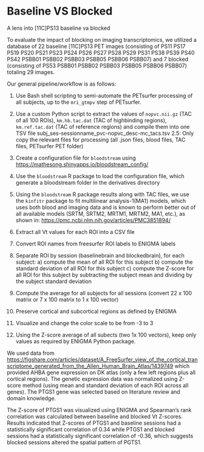 # Baseline VS Blocked

A lens into [11C]PS13 baseline va blocked 

To evaluate the impact of blocking on imaging transcriptomics, we utilized a database of 22 baseline [11C]PS13 PET images (consisting of PS11  PS17  PS19  PS20  PS21  PS23  PS24  PS26  PS27  PS28  PS29  PS31  PS38  PS39  PS40  PS42 PSBB01  PSBB02  PSBB03  PSBB05  PSBB06   PSBB07) and 7 blocked (consisting of PS53  PSBB01  PSBB02  PSBB03  PSBB05  PSBB06   PSBB07) totaling 29 images. 

Our general pipeline/workflow is as follows:
 
1. Use Bash shell scripting to semi-automate the PETsurfer processing of all subjects, up to the `mri_gtmpv` step of PETsurfer. 
2. Use a custom Python script to extract the values of `nopvc.nii.gz` (TAC of all 100 ROIs), `km.hb.tac.dat` (TAC of highbinding regions), `km.ref.tac.dat` (TAC of reference regions) and compile them into one TSV file subj_ses-sessionname_pvc-nopvc_desc-mc_tacs.tsv 
2.5: Only copy the relevant files for processing (all .json files, blood files, TAC files, PETsurfer PET folder)
1. Create a configuration file for `bloodstream` using https://mathesong.shinyapps.io/bloodstream_config/ 
2. Use the `bloodstream` R package to load the configuration file, which generate a bloodstream folder in the derivatives directory 
3. Using the `bloodstream` R package results along with TAC files, we use the `kinfitr` package to fit multilinear analysis-1(MA1) models, which uses both blood and imaging data and is known to perform better out of all available models (SRTM, SRTM2, MRTM1, MRTM2, MA1, etc.), as shown in: https://pmc.ncbi.nlm.nih.gov/articles/PMC3851894/

4. Extract all Vt values for each ROI into a CSV file
5. Convert ROI names from freesurfer ROI labels to ENIGMA labels
6. Separate ROI by session (baselinebrain and blockedbrain), for each subject: 
a) compute the mean of all ROI for this subject
b) compute the standard deviation of all ROI for this subject
c) compute the Z-score for all ROI for this subject by subtracting the subject mean and dividing by the subject standard deviation
1. Compute the average for all subjects for all sessions (convert 22 x 100 matrix or 7 x 100 matrix to 1 x 100 vector)
2.  Preserve cortical and subcortical regions as defined by ENIGMA
3.  Visualize and change the color scale to be from -3 to 3 

4.  Using the Z-score average of all subects (two 1x 100 vectors), keep only values as required by ENIGMA Python package. 

We used data from https://figshare.com/articles/dataset/A_FreeSurfer_view_of_the_cortical_transcriptome_generated_from_the_Allen_Human_Brain_Atlas/1439749 which provided AHBA gene expression on DK atlas (only a few left regions plus all cortical regions). The genetic expression data was normalized using Z-score method (using mean and standard deviation of each ROI across all genes). The PTGS1 gene was selected based on literature review and domain knowledge. 

The Z-score of PTGS1 was visualized using ENIGMA and Spearman’s rank correlation was calculated between baseline and blocked Vt Z-scores. Results indicated that Z-scores of PTGS1 and baseline sessions had a statistically significant correlation of 0.34 while PTGS1 and blocked sessions had a statistically significant correlation of -0.36, which suggests blocked sessions altered the spatial pattern of PGTS1.





